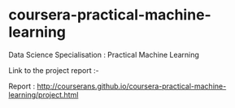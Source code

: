 # coursera-practical-machine-learning
Data Science Specialisation : Practical Machine Learning

Link to the project report :-

Report : http://courserans.github.io/coursera-practical-machine-learning/project.html